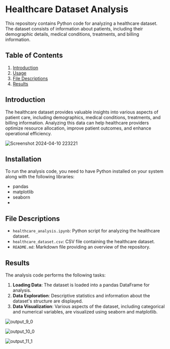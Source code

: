 # Healthcare Dataset Analysis

This repository contains Python code for analyzing a healthcare dataset. The dataset consists of information about patients, including their demographic details, medical conditions, treatments, and billing information.

## Table of Contents

1. [Introduction](#introduction)
2. [Usage](#usage)
3. [File Descriptions](#file-descriptions)
4. [Results](#results)

## Introduction <a name="introduction"></a>

The healthcare dataset provides valuable insights into various aspects of patient care, including demographics, medical conditions, treatments, and billing information. Analyzing this data can help healthcare providers optimize resource allocation, improve patient outcomes, and enhance operational efficiency.

![Screenshot 2024-04-10 223221](https://github.com/vaishsinghds/Healthcare-Data-Analysis/assets/161769968/419de760-7fe0-427b-8c6e-183d1f298efe)


## Installation <a name="installation"></a>

To run the analysis code, you need to have Python installed on your system along with the following libraries:

- pandas
- matplotlib
- seaborn
- 
## File Descriptions <a name="file-descriptions"></a>

- `healthcare_analysis.ipynb`: Python script for analyzing the healthcare dataset.
- `healthcare_dataset.csv`: CSV file containing the healthcare dataset.
- `README.md`: Markdown file providing an overview of the repository.

## Results <a name="results"></a>

The analysis code performs the following tasks:

1. **Loading Data**: The dataset is loaded into a pandas DataFrame for analysis.
2. **Data Exploration**: Descriptive statistics and information about the dataset's structure are displayed.
3. **Data Visualization**: Various aspects of the dataset, including categorical and numerical variables, are visualized using seaborn and matplotlib.

![output_9_0](https://github.com/vaishsinghds/Healthcare-Data-Analysis/assets/161769968/ea640d3a-fb5c-4252-a43a-728cc5ec7610)

![output_10_0](https://github.com/vaishsinghds/Healthcare-Data-Analysis/assets/161769968/39e6ab84-8dae-40e9-8c4d-5e91550f724b)

![output_11_1](https://github.com/vaishsinghds/Healthcare-Data-Analysis/assets/161769968/29896573-4678-47a2-82e7-1740dec529c9)
